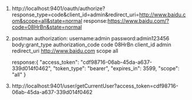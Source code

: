 1) http://localhost:9401/oauth/authorize?response_type=code&client_id=admin&redirect_uri=http://www.baidu.com&scope=all&state=normal
   response:https://www.baidu.com/?code=08HrBn&state=normal
2) postman
   authorization: username:admin 
                  password:admin123456
   body:grant_type            authorization_code
       code                   08HrBn
       client_id              admin
       redirect_uri           http://www.baidu.com
       scope                  all
       
       
       
     response:{
              "access_token": "cdf98716-06ab-45da-a637-339d014f0462",
              "token_type": "bearer",
              "expires_in": 3599,
              "scope": "all"
            }
3) http://localhost:9401/user/getCurrentUser?access_token=cdf98716-06ab-45da-a637-339d014f0462          

